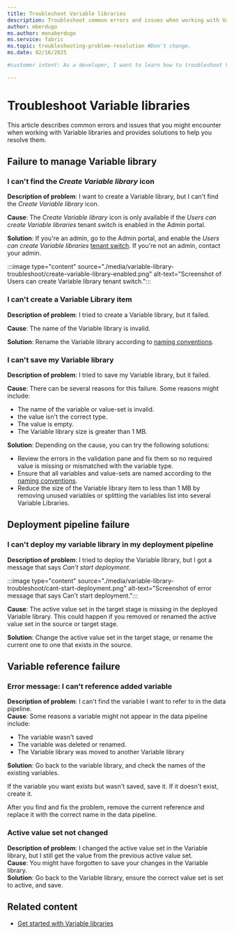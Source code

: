 ```yaml
---
title: Troubleshoot Variable libraries
description: Troubleshoot common errors and issues when working with Variable libraries in Microsoft Fabric.
author: mberdugo
ms.author: monaberdugo
ms.service: fabric
ms.topic: troubleshooting-problem-resolution #Don't change.
ms.date: 02/16/2025

#customer intent: As a developer, I want to learn how to troubleshoot Variable libraries, so that I can manage my content lifecycle.

---
```


# Troubleshoot Variable libraries

This article describes common errors and issues that you might encounter when working with Variable libraries and provides solutions to help you resolve them.

## Failure to manage Variable library

### I can't find the *Create Variable library* icon

**Description of problem**: I want to create a Variable library, but I can't find the *Create Variable library* icon.

**Cause**: The *Create Variable library* icon is only available if the *Users can create Variable libraries* tenant switch is enabled in the Admin portal.

**Solution**: If you're an admin, go to the Admin portal, and enable the *Users can create Variable libraries* [tenant switch](../../admin/service-admin-portal-microsoft-fabric-tenant-settings.md). If you're not an admin, contact your admin.

:::image type="content" source="./media/variable-library-troubleshoot/create-variable-library-enabled.png" alt-text="Screenshot of Users can create Variable library tenant switch.":::

### I can't create a Variable Library item

**Description of problem**: I tried to create a Variable library, but it failed.

**Cause**: The name of the Variable library is invalid.

**Solution**: Rename the Variable library according to [naming conventions](./variable-types.md#variable-library-item-name).

### I can't save my Variable library

**Description of problem**: I tried to save my Variable library, but it failed.

**Cause**: There can be several reasons for this failure. Some reasons might include:

- The name of the variable or value-set is invalid.
- the value isn't the correct type.
- The value is empty.
- The Variable library size is greater than 1 MB.

**Solution**: Depending on the cause, you can try the following solutions:

- Review the errors in the validation pane and fix them so no required value is missing or mismatched with the variable type.
- Ensure that all variables and value-sets are named according to the [naming conventions](./variable-types.md#variable-library-item-name).
- Reduce the size of the Variable library item to less than 1 MB by removing unused variables or splitting the variables list into several Variable Libraries.

## Deployment pipeline failure

### I can't deploy my variable library in my deployment pipeline

**Description of problem**: I tried to deploy the Variable library, but I got a message that says *Can't start deployment*.

:::image type="content" source="./media/variable-library-troubleshoot/cant-start-deployment.png" alt-text="Screenshot of error message that says Can't start deployment.":::

**Cause**: The active value set in the target stage is missing in the deployed Variable library. This could happen if you removed or renamed the active value set in the source or target stage.

**Solution**: Change  the active value set in the target stage, or rename the current one to one that exists in the source.

## Variable reference failure

### Error message: I can't reference added variable

<!---
:::image type="content" source="./media/variable-library-troubleshoot/variable-not-found.png" alt-text="Screenshot of error message that says Variable not found.":::
--->

**Description of problem**: I can't find the variable I want to refer to in the data pipeline.  
**Cause**: Some reasons a variable might not appear in the data pipeline include:

- The variable wasn't saved
- The variable was deleted or renamed.
- The Variable library was moved to another Variable library

**Solution**: Go back to the variable library, and check the names of the existing variables.

If the variable you want exists but wasn't saved, save it.
If it doesn't exist, create it.

After you find and fix the problem, remove the current reference and replace it with the correct name in the data pipeline.

### Active value set not changed

**Description of problem**: I changed the active value set in the Variable library, but I still get the value from the previous active value set.  
**Cause**: You might have forgotten to save your changes in the Variable library.  
**Solution**: Go back to the Variable library, ensure the correct value set is set to active, and save.  

## Related content

- [Get started with Variable libraries](./get-started-variable-libraries.md)